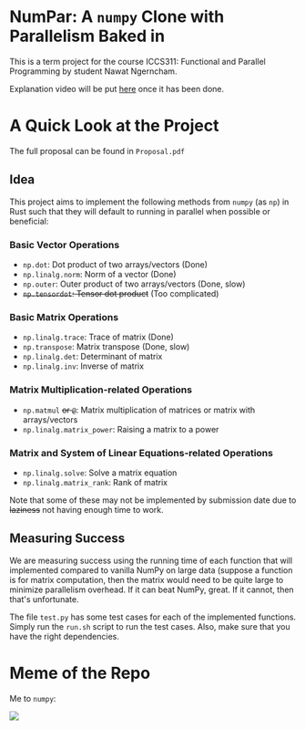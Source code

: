 # NumPar: A `numpy` Clone with Parallelism Baked in

This is a term project for the course ICCS311: Functional and Parallel Programming by student Nawat Ngerncham.

Explanation video will be put [here](https://youtu.be/dQw4w9WgXcQ) once it has been done.

# A Quick Look at the Project

The full proposal can be found in `Proposal.pdf`

## Idea

This project aims to implement the following methods from `numpy` (as `np`) in Rust such that they will default to running in parallel when possible or beneficial:

### Basic Vector Operations

- `np.dot`: Dot product of two arrays/vectors (Done)
- `np.linalg.norm`: Norm of a vector (Done)
- `np.outer`: Outer product of two arrays/vectors (Done, slow)
- ~~`np.tensordot`: Tensor dot product~~ (Too complicated)

### Basic Matrix Operations

- `np.linalg.trace`: Trace of matrix (Done)
- `np.transpose`: Matrix transpose (Done, slow)
- `np.linalg.det`: Determinant of matrix
- `np.linalg.inv`: Inverse of matrix

### Matrix Multiplication-related Operations

- `np.matmul` ~~or `@`~~: Matrix multiplication of matrices or matrix with arrays/vectors
- `np.linalg.matrix_power`: Raising a matrix to a power

### Matrix and System of Linear Equations-related Operations

- `np.linalg.solve`: Solve a matrix equation
- `np.linalg.matrix_rank`: Rank of matrix

Note that some of these may not be implemented by submission date due to ~~laziness~~ not having enough time to work.

## Measuring Success

We are measuring success using the running time of each function that will implemented compared to vanilla NumPy on large data (suppose a function is for matrix computation, then the matrix would need to be quite large to minimize parallelism overhead. If it can beat NumPy, great. If it cannot, then that's unfortunate.

The file `test.py` has some test cases for each of the implemented functions. Simply run the `run.sh` script to run the test cases. Also, make sure that you have the right dependencies.

# Meme of the Repo

Me to `numpy`:

![](https://i.imgflip.com/420wbf.png)
